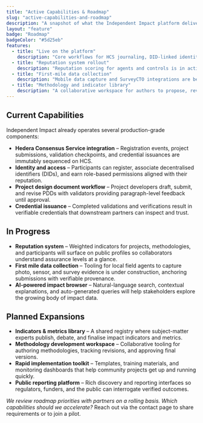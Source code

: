 ```yaml
---
title: "Active Capabilities & Roadmap"
slug: "active-capabilities-and-roadmap"
description: "A snapshot of what the Independent Impact platform delivers today and where the next releases are headed."
layout: "feature"
badge: "Roadmap"
badgeColor: "#5d25eb"
features:
  - title: "Live on the platform"
    description: "Core workflows for HCS journaling, DID-linked identities, PDD submissions, and validator review are available to early partners."
  - title: "Reputation system rollout"
    description: "Reputation scoring for agents and controls is in active development, surfacing trust signals that govern who can advance artefacts."
  - title: "First-mile data collection"
    description: "Mobile data capture and SurveyCTO integrations are being piloted to bring verified field evidence directly into the platform."
  - title: "Methodology and indicator library"
    description: "A collaborative workspace for authors to propose, review, and finalise impact methodologies is scoped for the next milestone."
---
```


## Current Capabilities

Independent Impact already operates several production-grade components:

- **Hedera Consensus Service integration** – Registration events, project submissions, validation checkpoints, and credential issuances are immutably sequenced on HCS.
- **Identity and access** – Participants can register, associate decentralised identifiers (DIDs), and earn role-based permissions aligned with their reputation.
- **Project design document workflow** – Project developers draft, submit, and revise PDDs with validators providing paragraph-level feedback until approval.
- **Credential issuance** – Completed validations and verifications result in verifiable credentials that downstream partners can inspect and trust.

## In Progress

- **Reputation system** – Weighted indicators for projects, methodologies, and participants will surface on public profiles so collaborators understand assurance levels at a glance.
- **First mile data collection** – Tooling for local field agents to capture photo, sensor, and survey evidence is under construction, anchoring submissions with verifiable provenance.
- **AI-powered impact browser** – Natural-language search, contextual explanations, and auto-generated queries will help stakeholders explore the growing body of impact data.

## Planned Expansions

- **Indicators & metrics library** – A shared registry where subject-matter experts publish, debate, and finalise impact indicators and metrics.
- **Methodology development workspace** – Collaborative tooling for authoring methodologies, tracking revisions, and approving final versions.
- **Rapid implementation toolkit** – Templates, training materials, and monitoring dashboards that help community projects get up and running quickly.
- **Public reporting platform** – Rich discovery and reporting interfaces so regulators, funders, and the public can interrogate verified outcomes.

_We review roadmap priorities with partners on a rolling basis. Which capabilities should we accelerate?_ Reach out via the contact page to share requirements or to join a pilot.
